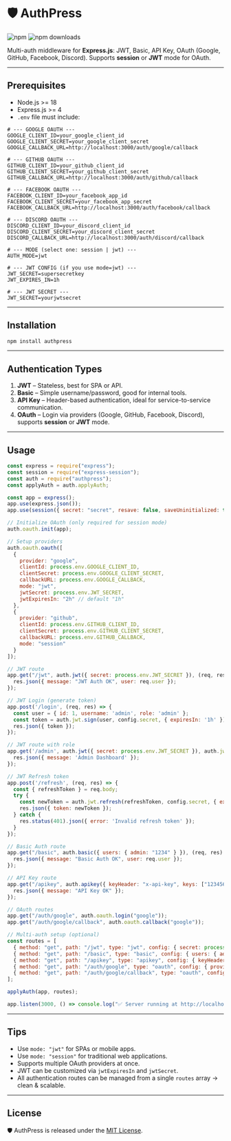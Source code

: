 # 🛡️ AuthPress

![npm](https://img.shields.io/npm/v/authpress)
![npm downloads](https://img.shields.io/npm/dt/authpress)

Multi-auth middleware for **Express.js**: JWT, Basic, API Key, OAuth (Google, GitHub, Facebook, Discord).
Supports **session** or **JWT** mode for OAuth.

---

## Prerequisites

* Node.js >= 18
* Express.js >= 4
* `.env` file must include:

```env
# --- GOOGLE OAUTH ---
GOOGLE_CLIENT_ID=your_google_client_id
GOOGLE_CLIENT_SECRET=your_google_client_secret
GOOGLE_CALLBACK_URL=http://localhost:3000/auth/google/callback

# --- GITHUB OAUTH ---
GITHUB_CLIENT_ID=your_github_client_id
GITHUB_CLIENT_SECRET=your_github_client_secret
GITHUB_CALLBACK_URL=http://localhost:3000/auth/github/callback

# --- FACEBOOK OAUTH ---
FACEBOOK_CLIENT_ID=your_facebook_app_id
FACEBOOK_CLIENT_SECRET=your_facebook_app_secret
FACEBOOK_CALLBACK_URL=http://localhost:3000/auth/facebook/callback

# --- DISCORD OAUTH ---
DISCORD_CLIENT_ID=your_discord_client_id
DISCORD_CLIENT_SECRET=your_discord_client_secret
DISCORD_CALLBACK_URL=http://localhost:3000/auth/discord/callback

# --- MODE (select one: session | jwt) ---
AUTH_MODE=jwt

# --- JWT CONFIG (if you use mode=jwt) ---
JWT_SECRET=supersecretkey
JWT_EXPIRES_IN=1h

# --- JWT SECRET ---
JWT_SECRET=yourjwtsecret
```

---

## Installation

```bash
npm install authpress
```

---

## Authentication Types

1. **JWT** – Stateless, best for SPA or API.
2. **Basic** – Simple username/password, good for internal tools.
3. **API Key** – Header-based authentication, ideal for service-to-service communication.
4. **OAuth** – Login via providers (Google, GitHub, Facebook, Discord), supports **session** or **JWT** mode.

---

## Usage

```js
const express = require("express");
const session = require("express-session");
const auth = require("authpress");
const applyAuth = auth.applyAuth;

const app = express();
app.use(express.json());
app.use(session({ secret: "secret", resave: false, saveUninitialized: true }));

// Initialize OAuth (only required for session mode)
auth.oauth.init(app);

// Setup providers
auth.oauth.oauth([
  {
    provider: "google",
    clientId: process.env.GOOGLE_CLIENT_ID,
    clientSecret: process.env.GOOGLE_CLIENT_SECRET,
    callbackURL: process.env.GOOGLE_CALLBACK,
    mode: "jwt",
    jwtSecret: process.env.JWT_SECRET,
    jwtExpiresIn: "2h" // default "1h"
  },
  {
    provider: "github",
    clientId: process.env.GITHUB_CLIENT_ID,
    clientSecret: process.env.GITHUB_CLIENT_SECRET,
    callbackURL: process.env.GITHUB_CALLBACK,
    mode: "session"
  }
]);

// JWT route
app.get("/jwt", auth.jwt({ secret: process.env.JWT_SECRET }), (req, res) => {
  res.json({ message: "JWT Auth OK", user: req.user });
});

// JWT Login (generate token)
app.post('/login', (req, res) => {
  const user = { id: 1, username: 'admin', role: 'admin' };
  const token = auth.jwt.sign(user, config.secret, { expiresIn: '1h' });
  res.json({ token });
});

// JWT route with role
app.get('/admin', auth.jwt({ secret: process.env.JWT_SECRET }), auth.jwt.withRole(['admin']), (req, res) => {
  res.json({ message: 'Admin Dashboard' });
});

// JWT Refresh token
app.post('/refresh', (req, res) => {
  const { refreshToken } = req.body;
  try {
    const newToken = auth.jwt.refresh(refreshToken, config.secret, { expiresIn: '1h' });
    res.json({ token: newToken });
  } catch {
    res.status(401).json({ error: 'Invalid refresh token' });
  }
});

// Basic Auth route
app.get("/basic", auth.basic({ users: { admin: "1234" } }), (req, res) => {
  res.json({ message: "Basic Auth OK", user: req.user });
});

// API Key route
app.get("/apikey", auth.apikey({ keyHeader: "x-api-key", keys: ["123456"] }), (req, res) => {
  res.json({ message: "API Key OK" });
});

// OAuth routes
app.get("/auth/google", auth.oauth.login("google"));
app.get("/auth/google/callback", auth.oauth.callback("google"));

// Multi-auth setup (optional)
const routes = [
  { method: "get", path: "/jwt", type: "jwt", config: { secret: process.env.JWT_SECRET }, handler: (req,res)=>res.json({user:req.user}) },
  { method: "get", path: "/basic", type: "basic", config: { users: { admin: "1234" } }, handler: (req,res)=>res.json({user:req.user}) },
  { method: "get", path: "/apikey", type: "apikey", config: { keyHeader: "x-api-key", keys: ["123456"] }, handler: (req,res)=>res.json({message:"API Key OK"}) },
  { method: "get", path: "/auth/google", type: "oauth", config: { provider: "google" }, handler: (req,res)=>{} },
  { method: "get", path: "/auth/google/callback", type: "oauth", config: { provider: "google", successRedirect: "/", failureRedirect: "/" }, handler: (req,res)=>{} }
];

applyAuth(app, routes);

app.listen(3000, () => console.log("✅ Server running at http://localhost:3000"));
```

---

## Tips

* Use `mode: "jwt"` for SPAs or mobile apps.
* Use `mode: "session"` for traditional web applications.
* Supports multiple OAuth providers at once.
* JWT can be customized via `jwtExpiresIn` and `jwtSecret`.
* All authentication routes can be managed from a single `routes` array → clean & scalable.

---

## License

🛡️ AuthPress is released under the [MIT License](./LICENSE).
